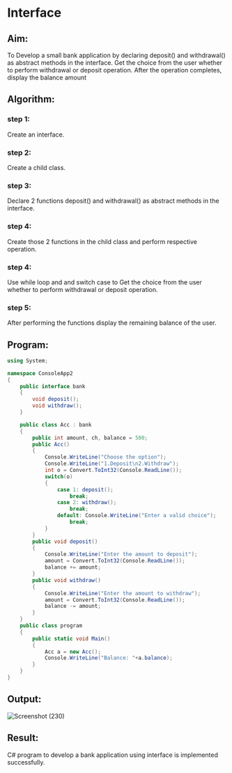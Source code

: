 # Interface

## Aim:
To Develop a small bank application by declaring deposit() and withdrawal() as abstract methods in the interface.  Get the choice from the user whether to perform withdrawal or deposit operation. After the operation completes, display the balance amount

## Algorithm:
### step 1: 
Create an interface.

### step 2:
Create a child class.

### step 3:
Declare 2 functions deposit() and withdrawal() as abstract methods in the interface.

### step 4:
Create those 2 functions in the child class and perform respective operation.

### step 4:
Use while loop and and switch case to Get the choice from the user whether to perform withdrawal or deposit operation.

### step 5:
After performing the functions display the remaining balance of the user.

## Program:
```c#
using System;

namespace ConsoleApp2
{
    public interface bank
    {
        void deposit();
        void withdraw();
    }

    public class Acc : bank
    {
        public int amount, ch, balance = 500;
        public Acc()
        {
            Console.WriteLine("Choose the option");
            Console.WriteLine("1.Deposit\n2.Withdraw");
            int o = Convert.ToInt32(Console.ReadLine());
            switch(o)
            {
                case 1: deposit();
                    break;
                case 2: withdraw();
                    break;
                default: Console.WriteLine("Enter a valid choice");
                    break;
            }
        }
        public void deposit()
        {
            Console.WriteLine("Enter the amount to deposit");
            amount = Convert.ToInt32(Console.ReadLine());
            balance += amount;
        }
        public void withdraw()
        {
            Console.WriteLine("Enter the amount to withdraw");
            amount = Convert.ToInt32(Console.ReadLine());
            balance -= amount;
        }
    }
    public class program
    {
        public static void Main()
        {
            Acc a = new Acc();
            Console.WriteLine("Balance: "+a.balance);
        }
    }
}
```

## Output:
![Screenshot (230)](https://user-images.githubusercontent.com/75234807/173194563-f13bc9cd-63e6-4143-ba7d-3d0f341c0bd0.png)

## Result:
C# program to develop a bank application using interface is implemented successfully.
